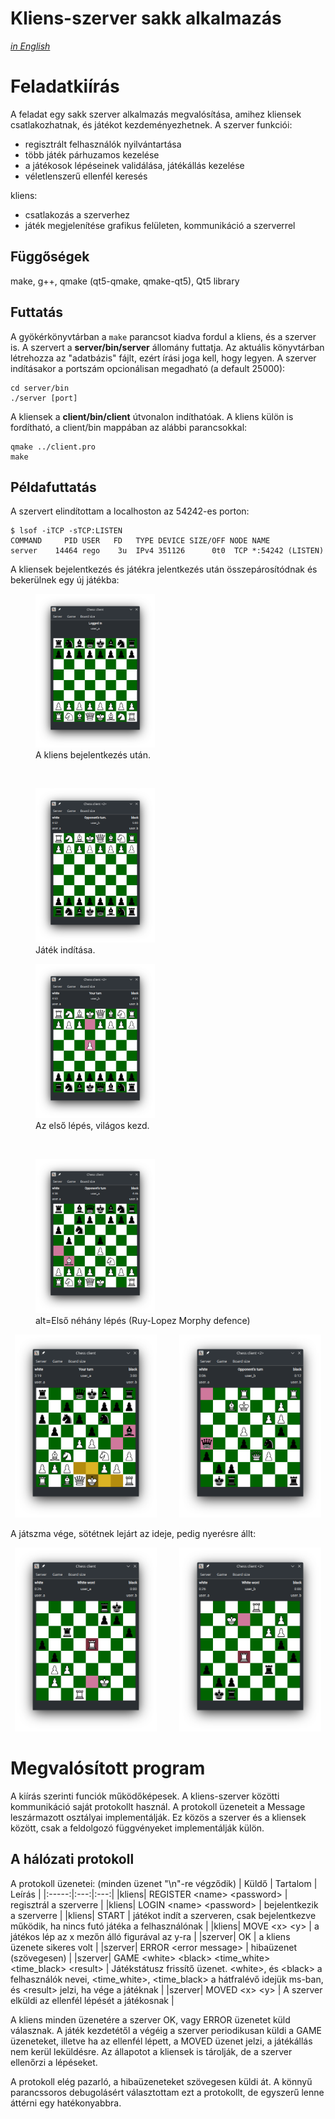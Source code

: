# Kliens-szerver sakk alkalmazás 
[_in English_](./README_en.md)

# Feladatkiírás
A feladat egy sakk szerver alkalmazás megvalósítása, amihez kliensek csatlakozhatnak, és játékot kezdeményezhetnek.
A szerver funkciói:
- regisztrált felhasználók nyilvántartása
- több játék párhuzamos kezelése
- a játékosok lépéseinek validálása, játékállás kezelése
- véletlenszerű ellenfél keresés

kliens:
- csatlakozás a szerverhez
- játék megjelenítése grafikus felületen, kommunikáció a szerverrel


## Függőségek
make, g++, qmake (qt5-qmake, qmake-qt5), Qt5 library

## Futtatás
A gyökérkönyvtárban a `make` parancsot kiadva fordul a kliens, és a szerver is. A szervert a **server/bin/server** állomány futtatja. Az aktuális könyvtárban létrehozza az "adatbázis" fájlt, ezért írási joga kell, hogy legyen.
A szerver indításakor a portszám opcionálisan megadható (a default 25000):
```
cd server/bin
./server [port]
```

A kliensek a **client/bin/client** útvonalon indíthatóak.
A kliens külön is fordítható, a client/bin mappában az alábbi parancsokkal:
```
qmake ../client.pro
make
```

## Példafuttatás

A szervert elindítottam a localhoston az 54242-es porton:
```
$ lsof -iTCP -sTCP:LISTEN
COMMAND     PID USER   FD   TYPE DEVICE SIZE/OFF NODE NAME
server    14464 rego    3u  IPv4 351126      0t0  TCP *:54242 (LISTEN)
```

A kliensek bejelentkezés és játékra jelentkezés után összepárosítódnak és bekerülnek egy új játékba:

<p align="center">
   <figure>
     <img src="./assets/1_a_logged_in.png" width="45%">
     <figcaption>A kliens bejelentkezés után.</figcaption>
   </figure>
     &nbsp; &nbsp; &nbsp; &nbsp;
   <figure>
     <img src="./assets/2_b_start.png" width="45%">
     <figcaption>Játék indítása.</figcaption>
   </figure>
</p>

<p align="center">
   <figure>
   <img src="./assets/3_b_first_move.png" width="45%">
   <figcaption>Az első lépés, világos kezd.</figcaption>
   </figure>
   &nbsp; &nbsp; &nbsp; &nbsp;
   <figure>
   <img src="./assets/4_a_opening.png" width="45%">
   <figcaption>alt=Első néhány lépés (Ruy-Lopez Morphy defence)</figcaption>
   </figure>
</p>

<p align="center">
  <img alt="Világos lehetséges lépései a királlyal." src="./assets/5_a_moves.png" width="45%">
&nbsp; &nbsp; &nbsp; &nbsp;
  <img alt="" src="./assets/6_b_midgame.png" width="45%">
</p>

A játszma vége, sötétnek lejárt az ideje, pedig nyerésre állt:

<p align="center">
  <img alt="" src="./assets/7_a_timeout.png" width="45%">
&nbsp; &nbsp; &nbsp; &nbsp;
  <img alt="" src="./assets/8_b_timeout.png" width="45%">
</p>


# Megvalósított program
A kiírás szerinti funciók működőképesek. A kliens-szerver közötti kommunikáció saját protokollt használ. A protokoll üzeneteit a Message leszármazott osztályai implementálják. Ez közös a szerver és a kliensek között, csak a feldolgozó függvényeket implementálják külön.

## A hálózati protokoll
A protokoll üzenetei: (minden üzenet "\n"-re végződik)
| Küldő | Tartalom | Leírás |
|:-----:|:---:|:---:|
|kliens| REGISTER \<name\> \<password\> | regisztrál a szerverre |
|kliens| LOGIN \<name\> \<password\> | bejelentkezik a szerverre |
|kliens| START | játékot indít a szerveren, csak bejelentkezve működik, ha nincs futó játéka a felhasználónak |
|kliens| MOVE \<x\> \<y\> | a játékos lép az x mezőn álló figurával az y-ra |
|szerver| OK | a kliens üzenete sikeres volt |
|szerver| ERROR \<error message\> | hibaüzenet (szövegesen) |
|szerver| GAME \<white\> \<black\> \<time_white\> \<time_black\> \<result\> | Játékstátusz frissítő üzenet. \<white\>, és \<black\> a felhasználók nevei, \<time_white\>, \<time_black\> a hátfralévő idejük ms-ban, és \<result\> jelzi, ha vége a játéknak |
|szerver| MOVED \<x\> \<y\> | A szerver elküldi az ellenfél lépését a játékosnak |

A kliens minden üzenetére a szerver OK, vagy ERROR üzenetet küld válasznak. A játék kezdetétől a végéig a szerver periodikusan küldi a GAME üzeneteket, illetve ha az ellenfél lépett, a MOVED üzenet jelzi, a játékállás nem kerül leküldésre. Az állapotot a kliensek is tárolják, de a szerver ellenőrzi a lépéseket.

A protokoll elég pazarló, a hibaüzeneteket szövegesen küldi át. A könnyű parancssoros debugolásért választottam ezt a protokollt, de egyszerű lenne áttérni egy hatékonyabbra.
